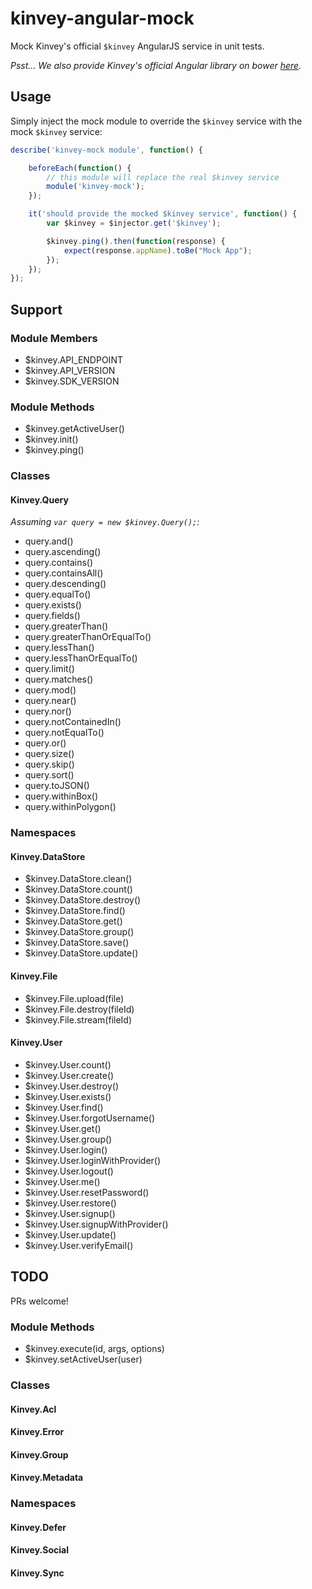 kinvey-angular-mock
===================

Mock Kinvey's official `$kinvey` AngularJS service in unit tests.

*Psst... We also provide Kinvey's official Angular library on bower [here](https://github.com/GravityJack/bower-kinvey-angular).*


## Usage

Simply inject the mock module to override the `$kinvey` service with the mock `$kinvey` service:
```javascript
describe('kinvey-mock module', function() {

    beforeEach(function() {
        // this module will replace the real $kinvey service
        module('kinvey-mock');
    });

    it('should provide the mocked $kinvey service', function() {
        var $kinvey = $injector.get('$kinvey');

        $kinvey.ping().then(function(response) {
            expect(response.appName).toBe("Mock App");
        });
    });
});
```


## Support

### Module Members
* $kinvey.API_ENDPOINT
* $kinvey.API_VERSION
* $kinvey.SDK_VERSION

### Module Methods
* $kinvey.getActiveUser()
* $kinvey.init()
* $kinvey.ping()

### Classes

#### Kinvey.Query

*Assuming `var query = new $kinvey.Query();`:*

* query.and()
* query.ascending()
* query.contains()
* query.containsAll()
* query.descending()
* query.equalTo()
* query.exists()
* query.fields()
* query.greaterThan()
* query.greaterThanOrEqualTo()
* query.lessThan()
* query.lessThanOrEqualTo()
* query.limit()
* query.matches()
* query.mod()
* query.near()
* query.nor()
* query.notContainedIn()
* query.notEqualTo()
* query.or()
* query.size()
* query.skip()
* query.sort()
* query.toJSON()
* query.withinBox()
* query.withinPolygon()

### Namespaces

#### Kinvey.DataStore
* $kinvey.DataStore.clean()
* $kinvey.DataStore.count()
* $kinvey.DataStore.destroy()
* $kinvey.DataStore.find()
* $kinvey.DataStore.get()
* $kinvey.DataStore.group()
* $kinvey.DataStore.save()
* $kinvey.DataStore.update()

#### Kinvey.File
* $kinvey.File.upload(file)
* $kinvey.File.destroy(fileId)
* $kinvey.File.stream(fileId)

#### Kinvey.User
* $kinvey.User.count()
* $kinvey.User.create()
* $kinvey.User.destroy()
* $kinvey.User.exists()
* $kinvey.User.find()
* $kinvey.User.forgotUsername()
* $kinvey.User.get()
* $kinvey.User.group()
* $kinvey.User.login()
* $kinvey.User.loginWithProvider()
* $kinvey.User.logout()
* $kinvey.User.me()
* $kinvey.User.resetPassword()
* $kinvey.User.restore()
* $kinvey.User.signup()
* $kinvey.User.signupWithProvider()
* $kinvey.User.update()
* $kinvey.User.verifyEmail()

## TODO
PRs welcome!

### Module Methods
* $kinvey.execute(id, args, options)
* $kinvey.setActiveUser(user)

### Classes
#### Kinvey.Acl
#### Kinvey.Error
#### Kinvey.Group
#### Kinvey.Metadata

### Namespaces
#### Kinvey.Defer
#### Kinvey.Social
#### Kinvey.Sync
